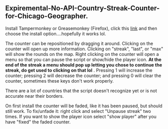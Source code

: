 ## Expiremental-No-API-Country-Streak-Counter-for-Chicago-Geographer.

Install Tampermonkey or Greasemonkey (Firefox), click this [link](https://github.com/echandler/Expiremental-No-API-Country-Streak-Counter-for-Chicago-Geographer/raw/main/Expiremental%20Country%20Streak%20Counter.user.js) and then choose the install option....hopefully it works lol.

The counter can be repositioned by dragging it around. Clicking on the counter will open up more information. Clicking on "streak", "last", or "max" will show the rounds on the map. Right clicking on the counter will open a menu so that you can pause the script or show/hide the player icon. **At the end of the streak a menu should pop up letting you chose to continue the streak, do get used to clicking on that lol** . Pressing 1 will increase the counter; pressing 2 will decrease the counter; and pressing 0 will clear the counter, sometimes these keys don't work properly.

There are a lot of countries that the script doesn't recognize yet or is not accurate near their borders.

On first install the counter will be faded, like it has been paused, but should still work. To fix/unfade it: right click and select "Unpause streak" two times. If you want to show the player icon select "show player" after you have "fixed" the faded counter.
